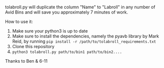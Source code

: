 tolabroll.py will duplicate the column "Name" to "Labroll" in any number of Avid Bins and will save you approximately 7 minutes of work.

How to use it:
1) Make sure your python3 is up to date
2) Make sure to install the dependencies, namely the pyavb library by Mark Reid, by running `pip install -r /path/to/tolabroll_requirements.txt`
3) Clone this repository
4) `python3 tolabroll.py path/to/bin1 path/to/bin2....`


Thanks to Ben & 6-11
